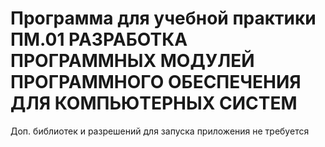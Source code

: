 # Программа для учебной практики ПМ.01 РАЗРАБОТКА ПРОГРАММНЫХ МОДУЛЕЙ ПРОГРАММНОГО ОБЕСПЕЧЕНИЯ ДЛЯ КОМПЬЮТЕРНЫХ СИСТЕМ
Доп. библиотек и разрешений для запуска приложения не требуется
